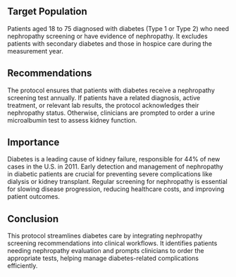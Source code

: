 ## Target Population
Patients aged 18 to 75 diagnosed with diabetes (Type 1 or Type 2) who need nephropathy screening or have evidence of nephropathy. It excludes patients with secondary diabetes and those in hospice care during the measurement year.

## Recommendations
The protocol ensures that patients with diabetes receive a nephropathy screening test annually. If patients have a related diagnosis, active treatment, or relevant lab results, the protocol acknowledges their nephropathy status. Otherwise, clinicians are prompted to order a urine microalbumin test to assess kidney function.

## Importance
Diabetes is a leading cause of kidney failure, responsible for 44% of new cases in the U.S. in 2011. Early detection and management of nephropathy in diabetic patients are crucial for preventing severe complications like dialysis or kidney transplant. Regular screening for nephropathy is essential for slowing disease progression, reducing healthcare costs, and improving patient outcomes.

## Conclusion
This protocol streamlines diabetes care by integrating nephropathy screening recommendations into clinical workflows. It identifies patients needing nephropathy evaluation and prompts clinicians to order the appropriate tests, helping manage diabetes-related complications efficiently.
